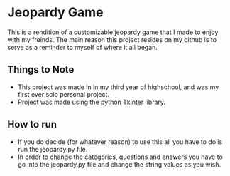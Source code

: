 # Jeopardy Game
This is a rendition of a customizable jeopardy game that I made to enjoy with my freinds.
The main reason this project resides on my github is to serve as a reminder to myself of where it all began.

## Things to Note
* This project was made in in my third year of highschool, and was my first ever solo personal project.
* Project was made using the python Tkinter library.

## How to run
* If you do decide (for whatever reason) to use this all you have to do is run the jeopardy.py file.
* In order to change the categories, questions and answers you have to go into the jeopardy.py file and change the string values as you wish.
